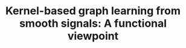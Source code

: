 ---
layout: default
title: "Kernel-based graph learning from smooth signals: A functional viewpoint"
authors: Xingyue Pu, <ins>Siu Lun Chau</ins>, Xiaowen Dong, Dino Sejdinovic 
venue: IEEE Transactions on Signal and Information Processing over Networks
year: 2021
pdf: https://ieeexplore.ieee.org/stamp/stamp.jsp?arnumber=9356326
code:
doi:
preprint: "false"
---
